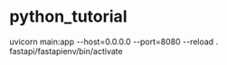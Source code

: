 # python_tutorial
uvicorn main:app --host=0.0.0.0 --port=8080 --reload
. fastapi/fastapienv/bin/activate